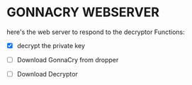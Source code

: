 # GONNACRY WEBSERVER


here's the web server to respond to the decryptor
Functions:

- [x] decrypt the private key 

- [ ] Download GonnaCry from dropper

- [ ] Download Decryptor

